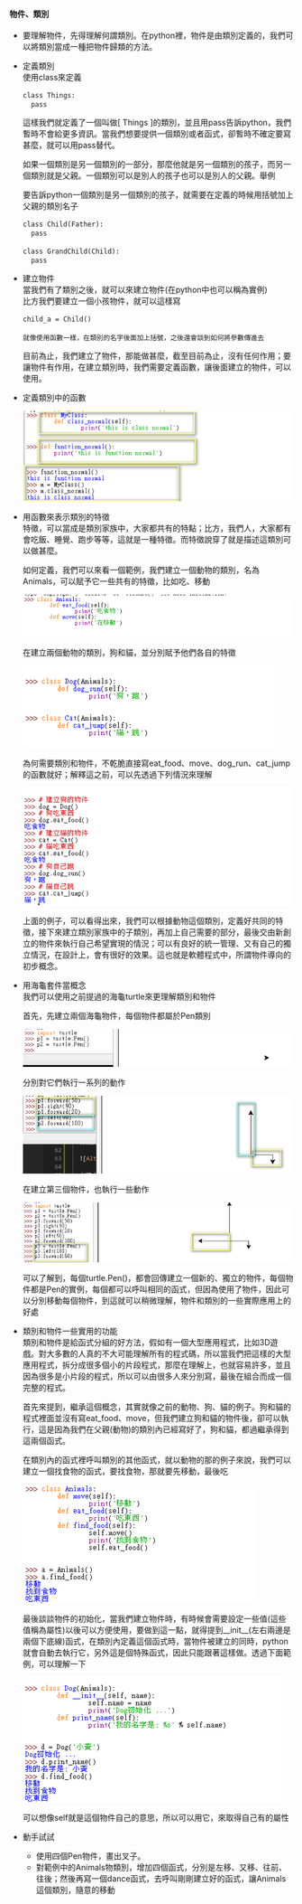 #### 物件、類別
- 要理解物件，先得理解何謂類別。在python裡，物件是由類別定義的，我們可以將類別當成一種把物件歸類的方法。  
  
- 定義類別  
  使用class來定義  
  ```
  class Things:
    pass
  ```
  這樣我們就定義了一個叫做[ Things ]的類別，並且用pass告訴python，我們暫時不會給更多資訊。當我們想要提供一個類別或者函式，卻暫時不確定要寫甚麼，就可以用pass替代。

  如果一個類別是另一個類別的一部分，那麼他就是另一個類別的孩子，而另一個類別就是父親。一個類別可以是別人的孩子也可以是別人的父親。舉例  

  要告訴python一個類別是另一個類別的孩子，就需要在定義的時候用括號加上父親的類別名子  
  ```
  class Child(Father):
    pass
  
  class GrandChild(Child):
    pass
  ```
- 建立物件  
  當我們有了類別之後，就可以來建立物件(在python中也可以稱為實例)  
  比方我們要建立一個小孩物件，就可以這樣寫  
  ```
  child_a = Child()

  就像使用函數一樣，在類別的名字後面加上括號，之後還會談到如何將參數傳進去
  ```

  目前為止，我們建立了物件，那能做甚麼，截至目前為止，沒有任何作用；要讓物件有作用，在建立類別時，我們需要定義函數，讓後面建立的物件，可以使用。

- 定義類別中的函數  
  
  ![Alt text](/imgs/ch07-01.png "Optional title")  

- 用函數來表示類別的特徵  
  特徵，可以當成是類別家族中，大家都共有的特點；比方，我們人，大家都有會吃飯、睡覺、跑步等等，這就是一種特徵。而特徵說穿了就是描述這類別可以做甚麼。  

  如何定義，我們可以來看一個範例，我們建立一個動物的類別，名為Animals，可以賦予它一些共有的特徵，比如吃、移動  

  ![Alt text](/imgs/ch07-02.png "Optional title")  

  在建立兩個動物的類別，狗和貓，並分別賦予他們各自的特徵  

  ![Alt text](/imgs/ch07-03.png "Optional title")    

  為何需要類別和物件，不乾脆直接寫eat_food、move、dog_run、cat_jump的函數就好；解釋這之前，可以先透過下列情況來理解  

  ![Alt text](/imgs/ch07-04.png "Optional title")    

  上面的例子，可以看得出來，我們可以根據動物這個類別，定義好共同的特徵，接下來建立類別家族中的子類別，再加上自己需要的部分，最後交由新創立的物件來執行自己希望實現的情況；可以有良好的統一管理、又有自己的獨立情況，在設計上，會有很好的效果。這也就是軟體程式中，所謂物件導向的初步概念。

- 用海龜套件當概念  
  我們可以使用之前提過的海龜turtle來更理解類別和物件  

  首先，先建立兩個海龜物件，每個物件都屬於Pen類別  

  ![Alt text](/imgs/ch07-05.png "Optional title")  

  分別對它們執行一系列的動作  

  ![Alt text](/imgs/ch07-06.png "Optional title")  

  在建立第三個物件，也執行一些動作  

  ![Alt text](/imgs/ch07-07.png "Optional title")  

  可以了解到，每個turtle.Pen()，都會回傳建立一個新的、獨立的物件，每個物件都是Pen的實例，每個都可以呼叫相同的函式，但因為使用了物件，因此可以分別移動每個物件，到這就可以稍微理解，物件和類別的一些實際應用上的好處
- 類別和物件一些實用的功能  
  類別和物件是給函式分組的好方法，假如有一個大型應用程式，比如3D遊戲。對大多數的人真的不大可能理解所有的程式碼，所以當我們把這樣的大型應用程式，拆分成很多個小的片段程式，那麼在理解上，也就容易許多，並且因為很多是小片段的程式，所以可以由很多人來分別寫，最後在組合而成一個完整的程式。  

  首先來提到，繼承這個概念，其實就像之前的動物、狗、貓的例子。狗和貓的程式裡面並沒有寫eat_food、move，但我們建立狗和貓的物件後，卻可以執行，這是因為我們在父親(動物)的類別內已經寫好了，狗和貓，都過繼承得到這兩個函式。  

  在類別內的函式裡呼叫類別的其他函式，就以動物的那的例子來說，我們可以建立一個找食物的函式，要找食物，那就要先移動，最後吃    

  ![Alt text](/imgs/ch07-08.png "Optional title")  

  最後談談物件的初始化，當我們建立物件時，有時候會需要設定一些值(這些值稱為屬性)以後可以方便使用，要做到這一點，就得提到__init__(左右兩邊是兩個下底線)函式，在類別內定義這個函式時，當物件被建立的同時，python就會自動去執行它，另外這是個特殊函式，因此只能跟著這樣做。透過下面範例，可以理解一下  

  ![Alt text](/imgs/ch07-09.png "Optional title")    

  可以想像self就是這個物件自己的意思，所以可以用它，來取得自己有的屬性

- 動手試試
  - 使用四個Pen物件，畫出叉子。
  - 對範例中的Animals物類別，增加四個函式，分別是左移、又移、往前、往後；然後再寫一個dance函式，去呼叫剛剛建立好的函式，讓Animals這個類別，隨意的移動










  




